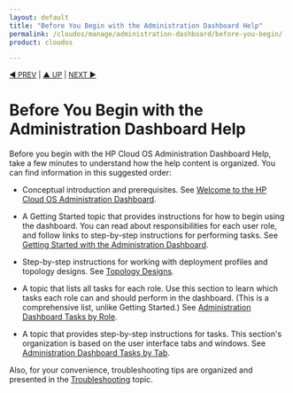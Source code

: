 ```yaml
---
layout: default
title: "Before You Begin with the Administration Dashboard Help"
permalink: /cloudos/manage/administration-dashboard/before-you-begin/
product: cloudos

---
```

<!--PUBLISHED-->


<a name="_top"> </a>

<script> 

function PageRefresh { 
onLoad="window.refresh"
}

PageRefresh();

</script>


<p style="font-size: small;"> <a href="/cloudos/manage/administration-dashboard/">&#9664; PREV</a> | <a href="/cloudos/manage/administration-dashboard/">&#9650; UP</a> | <a href="/cloudos/manage/administration-dashboard/welcome/">NEXT &#9654;</a> </p>

# Before You Begin with the Administration Dashboard Help

Before you begin with the HP Cloud OS Administration Dashboard Help, take a few minutes to understand how the help content is organized. 
You can find information in this suggested order:

* Conceptual introduction and prerequisites. See [Welcome to the HP Cloud OS Administration Dashboard](/cloudos/manage/administration-dashboard/welcome/). 

* A Getting Started topic that provides instructions for how to begin using the dashboard. You can read about responsibilities for each user role, 
and follow links to step-by-step instructions for performing tasks. See [Getting Started with the Administration Dashboard](/cloudos/manage/administration-dashboard/getting-started/). 

* Step-by-step instructions for working with deployment profiles and topology designs. See [Topology Designs](/cloudos/manage/administration-dashboard/topology-designs/).

* A topic that lists all tasks for each role. Use this section to learn which tasks each role can and should perform in the dashboard. 
(This is a comprehensive list, unlike Getting Started.) See [Administration Dashboard Tasks by Role](/cloudos/manage/administration-dashboard/tasks-by-role/).

* A topic that provides step-by-step instructions for tasks. This section's organization is based on the user interface tabs and windows. 
See [Administration Dashboard Tasks by Tab](/cloudos/manage/administration-dashboard/tasks-by-tab/).

Also, for your convenience, troubleshooting tips are organized and presented in the [Troubleshooting](/cloudos/manage/troubleshooting/) topic.
